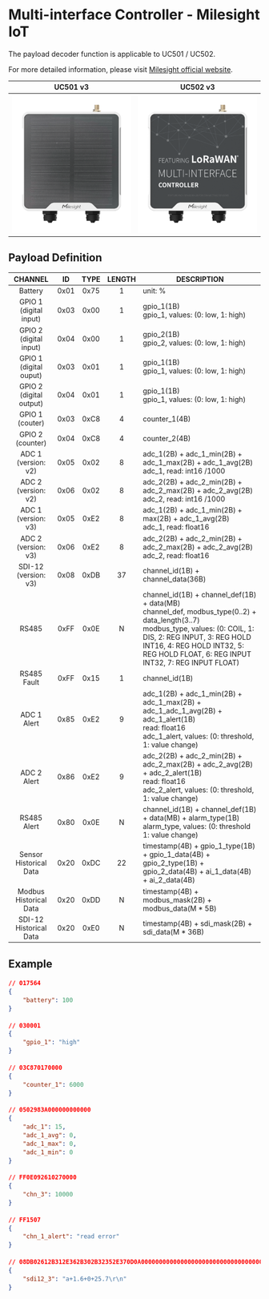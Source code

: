 # Multi-interface Controller - Milesight IoT

The payload decoder function is applicable to UC501 / UC502.

For more detailed information, please visit [Milesight official website](https://www.milesight-iot.com).

|        UC501 v3        |        UC502 v3        |
| :--------------------: | :--------------------: |
| ![UC501](UC501_v3.png) | ![UC502](UC502_v3.png) |

## Payload Definition

|           CHANNEL           |  ID  | TYPE | LENGTH | DESCRIPTION                                                                                                                                                                                                                                                  |
| :-------------------------: | :--: | :--: | :----: | ------------------------------------------------------------------------------------------------------------------------------------------------------------------------------------------------------------------------------------------------------------ |
|           Battery           | 0x01 | 0x75 |   1    | unit: %                                                                                                                                                                                                                                                      |
| GPIO 1<br/>(digital input)  | 0x03 | 0x00 |   1    | gpio_1(1B)<br/>gpio_1, values: (0: low, 1: high)                                                                                                                                                                                                             |
| GPIO 2<br/>(digital input)  | 0x04 | 0x00 |   1    | gpio_2(1B)<br/>gpio_2, values: (0: low, 1: high)                                                                                                                                                                                                             |
| GPIO 1<br/>(digital ouput)  | 0x03 | 0x01 |   1    | gpio_1(1B)<br/>gpio_1, values: (0: low, 1: high)                                                                                                                                                                                                             |
| GPIO 2<br/>(digital output) | 0x04 | 0x01 |   1    | gpio_1(1B)<br/>gpio_1, values: (0: low, 1: high)                                                                                                                                                                                                             |
|     GPIO 1<br/>(couter)     | 0x03 | 0xC8 |   4    | counter_1(4B)                                                                                                                                                                                                                                                |
|    GPIO 2<br/>(counter)     | 0x04 | 0xC8 |   4    | counter_2(4B)                                                                                                                                                                                                                                                |
|   ADC 1<br/>(version: v2)   | 0x05 | 0x02 |   8    | adc_1(2B) + adc_1_min(2B) + adc_1_max(2B) + adc_1_avg(2B)<br/>adc_1, read: int16 /1000                                                                                                                                                                       |
|   ADC 2<br/>(version: v2)   | 0x06 | 0x02 |   8    | adc_2(2B) + adc_2_min(2B) + adc_2_max(2B) + adc_2_avg(2B)<br/>adc_2, read: int16 /1000                                                                                                                                                                       |
|   ADC 1<br/>(version: v3)   | 0x05 | 0xE2 |   8    | adc_1(2B) + adc_1_min(2B) + max(2B) + adc_1_avg(2B)<br/>adc_1, read: float16                                                                                                                                                                                 |
|   ADC 2<br/>(version: v3)   | 0x06 | 0xE2 |   8    | adc_2(2B) + adc_2_min(2B) + adc_2_max(2B) + adc_2_avg(2B)<br/>adc_2, read: float16                                                                                                                                                                           |
|  SDI-12<br/>(version: v3)   | 0x08 | 0xDB |   37   | channel_id(1B) + channel_data(36B)                                                                                                                                                                                                                           |
|            RS485            | 0xFF | 0x0E |   N    | channel_id(1B) + channel_def(1B) + data(MB)<br/>channel_def, modbus_type(0..2) + data_length(3..7)<br/>modbus_type, values: (0: COIL, 1: DIS, 2: REG INPUT, 3: REG HOLD INT16, 4: REG HOLD INT32, 5: REG HOLD FLOAT, 6: REG INPUT INT32, 7: REG INPUT FLOAT) |
|         RS485 Fault         | 0xFF | 0x15 |   1    | channel_id(1B)                                                                                                                                                                                                                                               |
|         ADC 1 Alert         | 0x85 | 0xE2 |   9    | adc_1(2B) + adc_1_min(2B) + adc_1_max(2B) + adc_1_adc_1_avg(2B) + adc_1_alert(1B)<br/>read: float16<br/>adc_1_alert, values: (0: threshold, 1: value change)                                                                                                 |
|         ADC 2 Alert         | 0x86 | 0xE2 |   9    | adc_2(2B) + adc_2_min(2B) + adc_2_max(2B) + adc_2_avg(2B) + adc_2_alert(1B)<br/>read: float16<br/>adc_2_alert, values: (0: threshold, 1: value change)                                                                                                       |
|         RS485 Alert         | 0x80 | 0x0E |   N    | channel_id(1B) + channel_def(1B) + data(MB) + alarm_type(1B)<br/>alarm_type, values: (0: threshold 1: value change)                                                                                                                                          |
|   Sensor Historical Data    | 0x20 | 0xDC |   22   | timestamp(4B) + gpio_1_type(1B) + gpio_1_data(4B) + gpio_2_type(1B) + gpio_2_data(4B) + ai_1_data(4B) + ai_2_data(4B)                                                                                                                                        |
|   Modbus Historical Data    | 0x20 | 0xDD |   N    | timestamp(4B) + modbus_mask(2B) + modbus_data(M \* 5B)                                                                                                                                                                                                       |
|   SDI-12 Historical Data    | 0x20 | 0xE0 |   N    | timestamp(4B) + sdi_mask(2B) + sdi_data(M \* 36B)                                                                                                                                                                                                            |

## Example

```json
// 017564
{
    "battery": 100
}

// 030001
{
    "gpio_1": "high"
}

// 03C870170000
{
    "counter_1": 6000
}

// 0502983A000000000000
{
    "adc_1": 15,
    "adc_1_avg": 0,
    "adc_1_max": 0,
    "adc_1_min": 0
}

// FF0E092610270000
{
    "chn_3": 10000
}

// FF1507
{
    "chn_1_alert": "read error"
}

// 08DB02612B312E362B302B32352E370D0A00000000000000000000000000000000000000000000
{
    "sdi12_3": "a+1.6+0+25.7\r\n"
}
```
